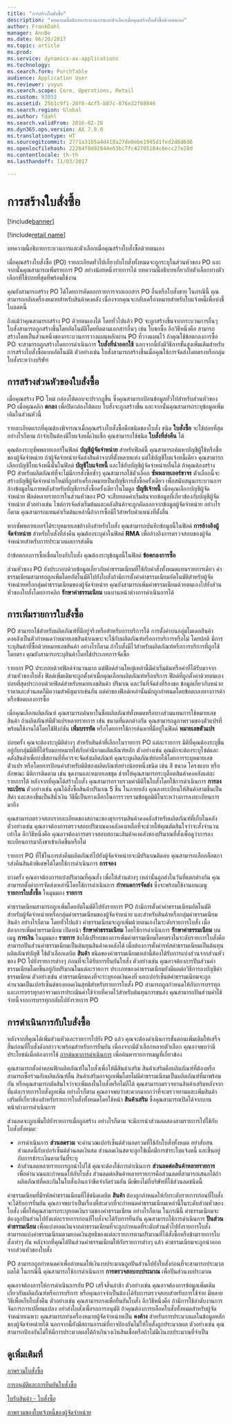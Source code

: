 ```yaml
---
title: "การสร้างใบสั่งซื้อ"
description: "บทความนี้อธิบายกระบวนการและตัวเลือกเมื่อคุณสร้างใบสั่งซื้อด้วยตนเอง"
author: FrankDahl
manager: AnnBe
ms.date: 06/20/2017
ms.topic: article
ms.prod: 
ms.service: dynamics-ax-applications
ms.technology: 
ms.search.form: PurchTable
audience: Application User
ms.reviewer: yuyus
ms.search.scope: Core, Operations, Retail
ms.custom: 93053
ms.assetid: 25b1c9f1-20f8-4cf5-b87c-876e32f68846
ms.search.region: Global
ms.author: fdahl
ms.search.validFrom: 2016-02-28
ms.dyn365.ops.version: AX 7.0.0
ms.translationtype: HT
ms.sourcegitcommit: 2771a31b5a4d418a27de0ebe1945d1fed2d8d6d6
ms.openlocfilehash: 22264f0d82844e63bc7fc42705184c6ecc27e28d
ms.contentlocale: th-th
ms.lasthandoff: 11/03/2017

---
```


# <a name="create-purchase-orders"></a>การสร้างใบสั่งซื้อ

[!include[banner](../includes/banner.md)]

[!include[retail name](../includes/retail-name.md)]


บทความนี้อธิบายกระบวนการและตัวเลือกเมื่อคุณสร้างใบสั่งซื้อด้วยตนเอง

เมื่อคุณสร้างใบสั่งซื้อ (PO) รายละเอียดทั่วไปเกี่ยวกับใบสั่งทั้งหมดจะถูกระบุในส่วนหัวของ PO และจากนั้นคุณสามารถเพิ่มรายการ PO อย่างน้อยหนึ่งรายการได้ บทความนี้อธิบายเกี่ยวกับตัวเลือกบางตัวเลือกที่ใช้บ่อยที่สุดที่พร้อมใช้งาน  

คุณยังสามารถสร้าง PO ได้โดยการคัดลอกรายการจากเอกสาร PO อื่นหรือใบสั่งขาย ในกรณีนี้ คุณสามารถกลับเครื่องหมายสำหรับสินค้าคงคลัง เนื่องจากคุณจะกลับเครื่องหมายสำหรับใบแจ้งหนี้เพื่อบ่งชี้ใบลดหนี้  

ถึงแม้ว่าคุณสามารถสร้าง PO ด้วยตนเองได้ โดยทั่วไปแล้ว PO จะถูกสร้างขึ้นจากกระบวนการอื่นๆ ใบสั่งสามารถถูกสร้างขึ้นโดยอัตโนมัติโดยยึดตามเอกสารอื่นๆ เช่น ใบขอซื้อ อีกวิธีหนึ่งคือ สามารถสร้างโดยเป็นส่วนหนึ่งของกระบวนการวางแผนหลักผ่าน PO ที่วางแผนไว้ ถ้าคุณใช้ข้อตกลงการซื้อ PO จะสามารถถูกสร้างโดยการดำเนินการ **ใบสั่งที่นำออกใช้** นอกจากนี้ยังมีวิธีการขั้นสูงเพิ่มเติมสำหรับการสร้างใบสั่งซื้อแบบอัตโนมัติ ตัวอย่างเช่น ใบสั่งสามารถสร้างขึ้นเมื่อคุณใช้การจัดส่งโดยตรงหรือกลุ่มใบสั่งระหว่างบริษัท

## <a name="creating-a-purchase-order-header"></a>การสร้างส่วนหัวของใบสั่งซื้อ
เมื่อคุณสร้าง PO ใหม่ กล่องโต้ตอบจะปรากฏขึ้น ซึ่งคุณสามารถป้อนข้อมูลทั่วไปสำหรับส่วนหัวของ PO เมื่อคุณคลิก **ตกลง** เพื่อปิดกล่องโต้ตอบ ใบสั่งจะถูกสร้างขึ้น และจากนั้นคุณสามารถระบุข้อมูลเพิ่มเติมในส่วนหัวนี้  

รายละเอียดแรกที่คุณต้องพิจารณาเมื่อคุณสร้างใบสั่งซื้อคือชนิดของใบสั่ง ชนิด **ใบสั่งซื้อ** จะใช้บ่อยที่สุด อย่างไรก็ตาม ถ้าจำเป็นต้องมีใบแจ้งหนี้เงินเชื่อ คุณสามารถใช้ชนิด **ใบสั่งที่ส่งคืน** ได้  

คุณต้องระบุซัพพลายเออร์ในฟิลด์ **บัญชีผู้จัดจำหน่าย** สำหรับฟิลด์นี้ คุณสามารถค้นหาบัญชีผู้ใช้หรือชื่อของผู้จัดจำหน่าย ถ้าผู้จัดจำหน่ายจัดส่งสินค้าจากที่ตั้งหลายแห่ง แต่ใช้บัญชีใบแจ้งหนี้เดียว คุณสามารถเลือกบัญชีใบแจ้งหนี้นั้นในฟิลด์ **บัญชีใบแจ้งหนี้** และใช้กับบัญชีผู้จัดจำหน่ายอื่นได้ ถ้าคุณต้องสร้าง PO สำหรับผลิตภัณฑ์ที่จะไม่มีการสั่งซื้อซ้ำๆ คุณสามารถใช้ตัวเลือก **ซัพพลายเออร์ขาจร** ตัวเลือกนี้จะสร้างบัญชีผู้จัดจำหน่ายใหม่ที่ถูกทำเครื่องหมายเป็นบัญชีการสั่งซื้อครั้งเดียว เพื่อสนับสนุนกระบวนการล้างข้อมูลในภายหลังสำหรับบัญชีการสั่งซื้อครั้งเดียวในโมดูล **บัญชีเจ้าหนี้** เมื่อคุณเลือกบัญชีผู้จัดจำหน่าย ฟิลด์หลายรายการในส่วนหัวของ PO จะสืบทอดค่าเริ่มต้นจากข้อมูลที่เกี่ยวข้องกับบัญชีผู้จัดจำหน่าย ตัวอย่างเช่น ไซต์การจัดส่งเริ่มต้นและคลังสินค้าจะถูกคัดลอกจากข้อมูลผู้จัดจำหน่าย อย่างไรก็ตาม คุณสามารถแทนค่าเริ่มต้นเหล่านี้ถ้าการซื้อมีไว้สำหรับตำแหน่งที่ตั้งอื่น  

หากซัพพลายเออร์ได้ระบุหมายเลขอ้างอิงสำหรับใบสั่ง คุณสามารถบันทึกข้อมูลนี้ในฟิลด์ **การอ้างอิงผู้จัดจำหน่าย** สำหรับใบสั่งที่ส่งคืน คุณต้องระบุค่าในฟิลด์ **RMA** เพื่ออ้างอิงการตรวจสอบของผู้จัดจำหน่ายสำหรับการประมวลผลการส่งคืน  

ถ้าข้อตกลงการซื้อเชื่อมโยงกับใบสั่ง คุณต้องระบุข้อมูลนี้ในฟิลด์ **ข้อตกลงการซื้อ**  

ส่วนหัวของ PO ยังประกอบด้วยข้อมูลเกี่ยวกับค่าธรรมเนียมที่ใช้กับคำสั่งทั้งหมดแทนรายการเดียว ค่าธรรมเนียมสามารถถูกเพิ่มโดยอัตโนมัติไปยังใบสั่งถ้ามีการตั้งค่าค่าธรรมเนียมอัตโนมัติสำหรับผู้จัดจำหน่ายหรือกลุ่มค่าธรรมเนียมของผู้จัดจำหน่าย คุณยังสามารถเพิ่มค่าธรรมเนียมด้วยตนเองไปยังส่วนหัวของใบสั่งโดยการคลิก **รักษาค่าธรรมเนียม** บนบานหน้าต่างการดำเนินการได้

## <a name="adding-purchase-order-lines"></a>การเพิ่มรายการใบสั่งซื้อ
PO สามารถใช้สำหรับผลิตภัณฑ์ที่มีอยู่จริงหรือสำหรับการบริการได้ การตั้งค่าบนกลุ่มโมเดลสินค้าคงคลังเป็นตัวกำหนดว่าหมายเลขสินค้าเฉพาะจะใช้กับผลิตภัณฑ์หรือการบริการหรือไม่ โดยปกติ มีการระบุสินค้าที่ซื้อด้วยหมายเลขสินค้า อย่างไรก็ตาม ถ้าใบสั่งมีไว้สำหรับผลิตภัณฑ์หรือการบริการที่ถูกใช้โดยตรง คุณยังสามารถระบุสินค้าโดยใช้ประเภทการจัดซื้อ  

รายการ PO ประกอบด้วยฟิลด์จำนวนมาก แต่ฟิลด์ส่วนใหญ่เหล่านี้มีค่าเริ่มต้นหรือค่าที่ได้รับมาจากส่วนหัวของใบสั่ง ฟิลด์เพิ่มเติมจะถูกตั้งค่าเมื่อคุณเลือกผลิตภัณฑ์หรือบริการ ฟิลด์ที่ถูกตั้งค่าด้วยตนเองบ่อยที่สุดประกอบด้วยฟิลด์สำหรับหมายเลขสินค้า ปริมาณ และวันที่จัดส่งที่ร้องขอ ข้อมูลเกี่ยวกับหน่วยราคาและส่วนลดก็มีความสำคัญมากเช่นกัน แต่ค่าของฟิลด์เหล่านั้นมักถูกกำหนดโดยข้อตกลงทางการค้าหรือข้อตกลงการซื้อ  

เมื่อคุณเลือกผลิตภัณฑ์ คุณสามารถค้นหาในชื่อผลิตภัณฑ์ทั้งหมดหรือบางส่วนแทนการใช้หมายเลขสินค้า ถ้าผลิตภัณฑ์มีตัวแปรหลายรายการ เช่น ขนาดที่แตกต่างกัน คุณสามารถดูภาพรวมของตัวแปรที่พร้อมใช้งานได้โดยใช้ฟังก์ชัน **เพิ่มบรรทัด** หรือโดยการใช้การค้นหาที่มีอยู่ในฟิลด์ **หมายเลขตัวแปร**  

บ่อยครั้ง คุณจะต้องระบุมิติต่างๆ สำหรับสินค้าที่เลือกในรายการ PO แต่ละรายการ มิติที่คุณต้องระบุขึ้นอยู่กับกลุ่มมิติที่ได้รับมอบหมายให้กับคำนิยามผลิตภัณฑ์หลัก ตัวอย่างเช่น คุณมักจะต้องระบุไซต์และคลังสินค้าเพื่อบ่งชี้สถานที่ที่ควรจะจัดส่งผลิตภัณฑ์ คุณระบุผลิตภัณฑ์ย่อยได้โดยการระบุหมายเลขตัวแปร หรือโดยการป้อนค่าสำหรับมิติของผลิตภัณฑ์อย่างน้อยหนี่งชนิด เช่น สี ขนาด โครงแบบ หรือลักษณะ มิติการติดตาม เช่น ชุดงานและหมายเลขชุด ช่วยให้คุณสามารถระบุล็อตสินค้าคงคลังแต่ละรายการได้ หลังจากที่คุณได้สร้างใบสั่ง คุณสามารถรวบรวมค่ามิติในใบสั่งโดยใช้การดำเนินการ **การลงทะเบียน** ตัวอย่างเช่น คุณได้สั่งซื้อสินค้าปริมาณ 5 ชิ้น ในภายหลัง คุณลงทะเบียนให้สินค้าสามชิ้นเป็นสีดำ และสองชิ้นเป็นสีน้ำเงิน วิธีนี้เป็นทางเลือกในการรวบรวมข้อมูลมิติในระหว่างการลงทะเบียนการมาถึง  

คุณสามารถตรวจสอบรายละเอียดของสถานะของธุรกรรมสินค้าคงคลังสำหรับผลิตภัณฑ์ที่เก็บในคลัง ตัวอย่างเช่น คุณอาจต้องการตรวจสอบปริมาณคงคลังคงเหลือที่จะช่วยให้คุณตัดสินใจว่าจะสั่งจำนวนเท่าใด อีกวิธีหนึ่งคือ คุณอาจต้องการตรวจสอบสถานะสินค้าคงคลังของปริมาณที่สั่งเพื่อดูว่าการลงทะเบียนการมาถึงขาเข้าเกิดขึ้นหรือไม่  

รายการ PO ที่ใช้ในการส่งคืนผลิตภัณฑ์ไปยังผู้จัดจำหน่ายจะมีปริมาณติดลบ คุณสามารถเลือกล็อตการส่งคืนสินค้าพิเศษได้โดยใช้การดำเนินการ **การจอง**  

บางครั้ง คุณอาจต้องการแบ่งปริมาณที่คุณสั่ง เพื่อให้ส่วนต่างๆ เหล่านั้นถูกส่งในวันที่แตกต่างกัน คุณสามารถตั้งค่าการจัดส่งเหล่านี้โดยใช้การดำเนินการ **กำหนดการจัดส่ง** ซึ่งจะพร้อมใช้งานบนเมนู **รายการใบสั่งซื้อ** ในมุมมอง **รายการ**  

ค่าธรรมเนียมสามารถถูกเพิ่มโดยอัตโนมัติไปยังรายการ PO ถ้ามีการตั้งค่าค่าธรรมเนียมอัตโนมัติสำหรับผู้จัดจำหน่ายหรือกลุ่มค่าธรรมเนียมของผู้จัดจำหน่าย และสำหรับสินค้าหรือกลุ่มค่าธรรมเนียมสินค้า อย่างไรก็ตาม โดยทั่วไปแล้ว ค่าธรรมเนียมจะถูกเพิ่มด้วยตนเองในระดับรายการใบสั่ง เมื่อต้องการเพิ่มค่าธรรมเนียม เปิดหน้า **รักษาค่าธรรมเนียม** โดยใช้การดำเนินการ **รักษาค่าธรรมเนียม** บนเมนู **การเงิน** ในมุมมอง **รายการ** ข้อได้เปรียบของการเพิ่มค่าธรรมเนียมโดยตรงในระดับรายการใบสั่งคือสามารถปันส่วนค่าธรรมเนียมเป็นต้นทุนสินค้าคงคลังได้ เมื่อต้องการตั้งค่ารหัสค่าธรรมเนียมเป็นต้นทุนผลิตภัณฑ์บัญชี ใช้ตัวเลือกเดบิต **สินค้า** ชนิดของค่าธรรมเนียมเหล่านี้ต้องได้รับการแบ่งส่วนจากส่วนหัวของ PO ไปยังรายการต่างๆ ก่อนที่จะได้รับการยืนยันใบสั่ง ตัวอย่างเช่น คุณอาจต้องการปันส่วนค่าธรรมเนียมโดยขึ้นอยู่กับปริมาณในแต่ละรายการ ประเภทของค่าธรรมเนียมยังมีผลต่อวิธีการลงบัญชีค่าธรรมเนียม ตัวอย่างเช่น ค่าธรรมเนียมคงที่จะระบุยอดเงินคงที่ และเปอร์เซ็นต์ค่าธรรมเนียมจะถูกคำนวณเป็นเปอร์เซ็นต์ของยอดเงินสุทธิสำหรับรายการใบสั่ง PO สามารถถูกกำหนดให้กับการบรรทุก และการบรรทุกอาจรวมการประเมินค่าใช้จ่ายที่คาดไว้สำหรับต้นทุนการขนส่ง คุณสามารถปันส่วนค่าใช้จ่ายนี้จากการบรรทุกกลับไปยังรายการ PO

## <a name="purchase-order-actions"></a>การดำเนินการกับใบสั่งซื้อ
หลังจากที่คุณได้เพิ่มส่วนหัวและรายการไปยัง PO แล้ว คุณจะต้องดำเนินการขั้นตอนเพิ่มเติมให้เสร็จสิ้นก่อนที่ใบสั่งดังกล่าวจะพร้อมสำหรับการยืนยัน เนื่องจากมีตัวเลือกหลายตัวเลือก คุณอาจพบว่ามีประโยชน์เมื่อต้องการใช้ [การค้นหาการดำเนินการ](../../fin-and-ops/get-started/action-search.md) เพื่อค้นหารายการเมนูที่เกี่ยวข้อง  

คุณสามารถตั้งค่าคอนฟิกผลิตภัณฑ์ในใบสั่งเพื่อให้มีสินค้าเสริม สินค้าเสริมคือผลิตภัณฑ์ที่ต้องหรือสามารถซื้อร่วมกับผลิตภัณฑ์อื่น สินค้าเสริมอาจถูกเพิ่มโดยไม่มีค่าธรรมเนียมเป็นผลิตภัณฑ์ที่มาพร้อมกัน หรือคุณสามารถตัดสินใจว่าจะเพิ่มลงในใบสั่งหรือไม่ก็ได้ คุณสามารถตรวจทานสินค้าเสริมหลังจากที่แต่ละรายการใบสั่งถูกเพิ่ม อย่างไรก็ตาม คุณอาจพบว่าสะดวกมากกว่าที่จะตรวจทานและเพิ่มสินค้าเสริมที่เกี่ยวข้องสำหรับรายการใบสั่งทั้งหมดโดยใช้หน้า **สินค้าเสริม** ซึ่งคุณสามารถเปิดได้จากบานหน้าต่างการดำเนินการ  

ส่วนลดจะถูกเพิ่มไปยังรายการเมื่อถูกสร้าง อย่างไรก็ตาม จะมีการนำส่วนลดสองสามรายการไปใช้กับใบสั่งทั้งหมด:

-   การดำเนินการ **ส่วนลดรวม** จะคำนวณเปอร์เซ็นต์ส่วนลดรวมที่ใช้กับใบสั่งทั้งหมด อย่าสับสนส่วนลดนี้กับเปอร์เซ็นต์ส่วนลดเงินสด ส่วนลดเงินสดจะถูกใช้เมื่อมีการชำระใบแจ้งหนี้ และขึ้นอยู่กับการชำระเงินตามวันที่ระบุ
-   ถ้าส่วนลดหลายรายการถูกนำไปใช้ คุณจะต้องใช้การดำเนินการ **ส่วนลดต่อสินค้าหลายรายการ** เพื่อคำนวณและกำหนดให้กับใบสั่ง ส่วนลดต่อสินค้าหลายรายการคือส่วนลดที่สามารถเสนอได้ถ้าผลิตภัณฑ์ที่คละกันในใบสั่งเกินกว่าขีดจำกัดร่วมกัน มีเพียงไม่กี่บริษัทที่ใช้ส่วนลดชนิดนี้

ค่าธรรมเนียมที่มีรหัสค่าธรรมเนียมที่ใช้ชนิดเดบิต **สินค้า** ต้องถูกกำหนดให้กับระดับรายการก่อนที่ใบสั่งจะได้รับการยืนยัน คุณอาจพบว่าเป็นเรื่องที่สะดวกที่จะกำหนดค่าธรรมเนียมเหล่านี้ในระดับส่วนหัวของใบสั่ง เพื่อให้คุณสามารถระบุยอดเงินรวมของค่าธรรมเนียม อย่างไรก็ตาม ในกรณีนี้ ค่าธรรมเนียมจะต้องถูกปันส่วนไปยังแต่ละรายการก่อนที่ใบสั่งจะได้รับการยืนยัน คุณสามารถใช้การดำเนินการ **ปันส่วนค่าธรรมเนียม** เพื่อแบ่งยอดเงินจากค่าธรรมเนียมที่จะถูกกำหนดที่ระดับส่วนหัวไปยังรายการใบสั่ง สามารถแบ่งค่าธรรมเนียมตามยอดเงินสุทธิของแต่ละรายการตามปริมาณที่ได้สั่งซื้อหรือข้ามรายการใบสั่งเท่าๆ กัน หลังจากที่คุณได้ปันส่วนค่าธรรมเนียมให้กับรายการต่างๆ แล้ว ค่าธรรมเนียมจะถูกนำออกจากส่วนหัวของใบสั่ง  

PO สามารถถูกกำหนดค่าเพื่อกำหนดให้เงินงบประมาณถูกปันส่วนไปยังใบสั่งก่อนที่จะสามารถประมวลผลได้ ในกรณีนี้ คุณสามารถใช้การดำเนินการ **การตรวจสอบงบประมาณ** เพื่อปันส่วนงบประมาณ  

คุณอาจต้องการให้การดำเนินการกับ PO เสร็จสิ้นล่าช้า ตัวอย่างเช่น คุณอาจต้องการข้อมูลเพิ่มเติมเกี่ยวกับผลิตภัณฑ์หรือการบริการ หรือคุณอาจจำเป็นต้องได้รับการตรวจสอบสำหรับการใช้จ่าย มีหลายวิธีเพื่อเก็บใบสั่งคืน ตัวอย่างเช่น คุณสามารถรอเพื่อยืนยันใบสั่ง อีกวิธีหนึ่งคือ ถ้ามีการใช้ลำดับงานการจัดการการเปลี่ยนแปลง อย่าส่งใบสั่งเพื่อรอการอนุมัติ ถ้าคุณต้องการบล็อคใบสั่งทั้งหมดสำหรับผู้จัดจำหน่ายเฉพาะ คุณสามารถทำเครื่องหมายผู้จัดจำหน่ายเป็น **คงค้าง** สำหรับการประมวลผลในข้อมูลหลักของผู้จัดจำหน่ายได้ นอกจากนี้ยังมีสถานการณ์ที่อาจป้องกันไม่ให้ใบสั่งถูกประมวลผล ตัวอย่างเช่น คุณสามารถป้องกันไม่ให้มีการประมวลผลได้ถ้าเกินวงเงินสินเชื่อหรือถ้าไม่มีเงินงบประมาณที่จำเป็น

<a name="see-also"></a>ดูเพิ่มเติมที่
--------

[ภาพรวมใบสั่งซื้อ](purchase-order-overview.md)

[การอนุมัติและการยืนยันใบสั่งซื้อ](purchase-order-approval-confirmation.md)

[ใบรับสินค้า - ใบสั่งซื้อ](product-receipt-against-purchase-orders.md)

[ภาพรวมของใบแจ้งหนี้ของผู้จัดจำหน่าย](../../financials/accounts-payable/vendor-invoices-overview.md)




